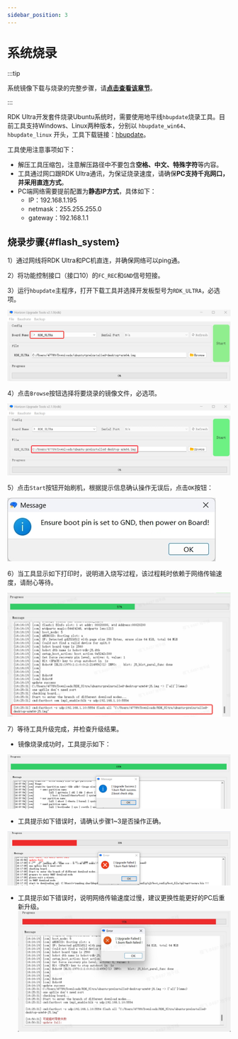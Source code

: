 ```yaml
---
sidebar_position: 3
---
```


# 系统烧录

:::tip

系统镜像下载与烧录的完整步骤，请[**点击查看该章节**](/installation/install_os)。

:::



RDK Ultra开发套件烧录Ubuntu系统时，需要使用地平线`hbupdate`烧录工具。目前工具支持Windows、Linux两种版本，分别以 `hbupdate_win64`、 `hbupdate_linux` 开头，工具下载链接：[hbupdate](http://sunrise.horizon.cc/downloads/hbupdate/)。

工具使用注意事项如下：
- 解压工具压缩包，注意解压路径中不要包含**空格、中文、特殊字符**等内容。
- 工具通过网口跟RDK Ultra通讯，为保证烧录速度，请确保**PC支持千兆网口，并采用直连方式**。
- PC端网络需要提前配置为**静态IP方式**，具体如下：
  - IP：192.168.1.195
  - netmask：255.255.255.0
  - gateway：192.168.1.1

## 烧录步骤{#flash_system}

1）通过网线将RDK Ultra和PC机直连，并确保网络可以ping通。

2）将功能控制接口（接口10）的`FC_REC`和`GND`信号短接。

3）运行`hbupdate`主程序，打开下载工具并选择开发板型号为`RDK_ULTRA`，必选项。

![image-flash-system1](./image/rdk_ultra/image-rdk-ultra-system1.jpg)

4）点击`Browse`按钮选择将要烧录的镜像文件，必选项。

![image-flash-system2](./image/rdk_ultra/image-rdk-ultra-system2.jpg)

5）点击`Start`按钮开始刷机，根据提示信息确认操作无误后，点击`OK`按钮：

![image-flash-system3](./image/rdk_ultra/image-system-download3.jpg)

6）当工具显示如下打印时，说明进入烧写过程，该过程耗时依赖于网络传输速度，请耐心等待。

![image-flash-system4](./image/rdk_ultra/image-rdk-ultra-system4.jpg)

7）等待工具升级完成，并检查升级结果。

- 镜像烧录成功时，工具提示如下：

![image-flash-system6](./image/rdk_ultra/image-rdk-ultra-system6.png)

- 工具提示如下错误时，请确认步骤1~3是否操作正确。

![image-flash-system7](./image/rdk_ultra/image-rdk-ultra-system7.png)

- 工具提示如下错误时，说明网络传输速度过慢，建议更换性能更好的PC后重新升级。
![image-flash-system8](./image/rdk_ultra/image-rdk-ultra-system8.jpg)

